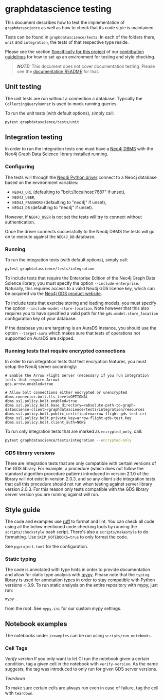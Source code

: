 # graphdatascience testing

This document describes how to test the implementation of `graphdatascience` as well as how to check that its code style is maintained.

Tests can be found in `graphdatascience/tests`. In each of the folders there, `unit` and `integration`, the tests of that respective type reside.

Please see the section [Specifically for this project](CONTRIBUTING.md#specifically-for-this-project) of our [contribution guidelines](CONTRIBUTING.md) for how to set up an environment for testing and style checking.

> **_NOTE:_** This document does not cover documentation testing.
Please see the [documentation README](doc/README.md#testing) for that.


## Unit testing

The unit tests are run without a connection a database. Typically the `CollectingQueryRunner` is used to mock running queries.

To run the unit tests (with default options), simply call:

```bash
pytest graphdatascience/tests/unit
```


## Integration testing

In order to run the integration tests one must have a [Neo4j DBMS](https://neo4j.com/docs/getting-started/current/) with the Neo4j Graph Data Science library installed running.


### Configuring

The tests will through the [Neo4j Python driver](https://neo4j.com/docs/python-manual/current/) connect to a Neo4j database based on the environment variables:

* `NEO4J_URI` (defaulting to "bolt://localhost:7687" if unset),
* `NEO4J_USER`,
* `NEO4J_PASSWORD` (defaulting to "neo4j" if unset),
* `NEO4J_DB` (defaulting to "neo4j" if unset).

However, if `NEO4J_USER` is not set the tests will try to connect without authentication.

Once the driver connects successfully to the Neo4j DBMS the tests will go on to execute against the `NEO4J_DB` database.


### Running

To run the integration tests (with default options), simply call:

```bash
pytest graphdatascience/tests/integration
```

To include tests that require the Enterprise Edition of the Neo4j Graph Data Science library, you must specify the option `--include-enterprise`.
Naturally, this requires access to a valid Neo4j GDS license key, which can be acquired via the [Neo4j GDS product website](https://neo4j.com/product/graph-data-science/).

To include tests that exercise storing and loading models, you must specify the option `--include-model-store-location`.
Note however that this also requires you to have specified a valid path for the `gds.model.store_location` configuration key of your database.

If the database you are targeting is an AuraDS instance, you should use the option `--target-aura` which makes sure that tests of operations not supported on AuraDS are skipped.


### Running tests that require encrypted connections

In order to run integration tests that test encryption features, you must setup the Neo4j server accordingly:

```
# Enable the Arrow Flight Server (necessary if you run integration tests that require Arrow)
gds.arrow.enabled=true

# Allow bolt connections either encrypted or unencrypted
dbms.connector.bolt.tls_level=OPTIONAL
dbms.ssl.policy.bolt.enabled=true
dbms.ssl.policy.bolt.base_directory=<absolute-path-to-graph-datascience-client>/graphdatascience/tests/integration/resources
dbms.ssl.policy.bolt.public_certificate=arrow-flight-gds-test.crt
dbms.ssl.policy.bolt.private_key=arrow-flight-gds-test.key
dbms.ssl.policy.bolt.client_auth=NONE
```

To run only integration tests that are marked as `encrypted_only`, call:

```bash
pytest graphdatascience/tests/integration --encrypted-only
```


### GDS library versions

There are integration tests that are only compatible with certain versions of the GDS library.
For example, a procedure (which does not follow the standard algorithm procedure pattern) introduced in version 2.1.0 of the library will not exist in version 2.0.3, and so any client side integration tests that call this procedure should not run when testing against server library version 2.0.3.
For this reason only tests compatible with the GDS library server version you are running against will run.


## Style guide

The code and examples use [ruff](hhttps://docs.astral.sh/ruff/) to format and lint.
You can check all code using all the below mentioned code checking tools by running the `scripts/checkstyle` bash script.
There's also a `scripts/makestyle` to do formatting.
Use `SKIP_NOTEBOOKS=true` to only format the code.

See `pyproject.toml` for the configuration.


### Static typing

The code is annotated with type hints in order to provide documentation and allow for static type analysis with [mypy](http://mypy-lang.org/).
Please note that the `typing` library is used for annotation types in order to stay compatible with Python versions < 3.9.
To run static analysis on the entire repository with mypy, just run:

```bash
mypy .
```

from the root. See `mypy.ini` for our custom mypy settings.


## Notebook examples

The notebooks under `/examples` can be run using `scripts/run_notebooks`.


### Cell Tags

*Verify version*
If you only want to let CI run the notebook given a certain condition, tag a given cell in the notebook with `verify-version`.
As the name suggests, the tag was introduced to only run for given GDS server versions.

*Teardown*

To make sure certain cells are always run even in case of failure, tag the cell with `teardown`.
